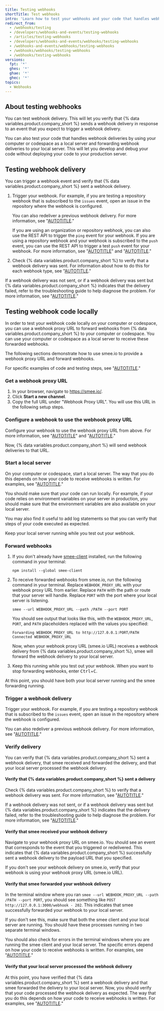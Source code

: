 ```yaml
---
title: Testing webhooks
shortTitle: Test webhooks
intro: 'Learn how to test your webhooks and your code that handles webhook deliveries.'
redirect_from:
  - /webhooks/testing
  - /developers/webhooks-and-events/testing-webhooks
  - /articles/testing-webhooks
  - /developers/webhooks-and-events/webhooks/testing-webhooks
  - /webhooks-and-events/webhooks/testing-webhooks
  - /webhooks/webhooks/testing-webhooks
  - /webhooks/testing-webhooks
versions:
  fpt: '*'
  ghes: '*'
  ghae: '*'
  ghec: '*'
topics:
  - Webhooks
---
```


## About testing webhooks

You can test webhook delivery. This will let you verify that {% data variables.product.company_short %} sends a webhook delivery in response to an event that you expect to trigger a webhook delivery.

You can also test your code that handles webhook deliveries by using your computer or codespace as a local server and forwarding webhook deliveries to your local server. This will let you develop and debug your code without deploying your code to your production server.

## Testing webhook delivery

You can trigger a webhook event and verify that {% data variables.product.company_short %} sent a webhook delivery.

1. Trigger your webhook. For example, if you are testing a repository webhook that is subscribed to the `issues` event, open an issue in the repository where the webhook is configured.

   You can also redeliver a previous webhook delivery. For more information, see "[AUTOTITLE](/webhooks/testing-and-troubleshooting-webhooks/redelivering-webhooks)."

   If you are using an organization or repository webhook, you can also use the REST API to trigger the `ping` event for your webhook. If you are using a repository webhook and your webhook is subscribed to the `push` event, you can use the REST API to trigger a test `push` event for your webhook. For more information, see "[AUTOTITLE](/rest/webhooks/repos)" and "[AUTOTITLE](/rest/orgs/webhooks)."

1. Check {% data variables.product.company_short %} to verify that a webhook delivery was sent. For information about how to do this for each webhook type, see "[AUTOTITLE](/webhooks/testing-and-troubleshooting-webhooks/viewing-webhook-deliveries)."

If a webhook delivery was not sent, or if a webhook delivery was sent but {% data variables.product.company_short %} indicates that the delivery failed, refer to the troubleshooting guide to help diagnose the problem. For more information, see "[AUTOTITLE](/webhooks/testing-and-troubleshooting-webhooks/troubleshooting-webhooks)."

## Testing webhook code locally

In order to test your webhook code locally on your computer or codespace, you can use a webhook proxy URL to forward webhooks from {% data variables.product.company_short %} to your computer or codespace. You can use your computer or codespace as a local server to receive these forwarded webhooks.

The following sections demonstrate how to use smee.io to provide a webhook proxy URL and forward webhooks.

For specific examples of code and testing steps, see "[AUTOTITLE](/webhooks/using-webhooks/handling-webhook-deliveries)."

### Get a webhook proxy URL

1. In your browser, navigate to https://smee.io/.
1. Click **Start a new channel**.
1. Copy the full URL under "Webhook Proxy URL". You will use this URL in the following setup steps.

### Configure a webhook to use the webhook proxy URL

Configure your webhook to use the webhook proxy URL from above. For more information, see "[AUTOTITLE](/webhooks/using-webhooks/creating-webhooks)" and "[AUTOTITLE](/webhooks/using-webhooks/editing-webhooks)."

Now, {% data variables.product.company_short %} will send webhook deliveries to that URL.

### Start a local server

On your computer or codespace, start a local server. The way that you do this depends on how your code to receive webhooks is written. For examples, see "[AUTOTITLE](/webhooks/using-webhooks/handling-webhook-deliveries)."

You should make sure that your code can run locally. For example, if your code relies on environment variables on your server in production, you should make sure that the environment variables are also available on your local server.

You may also find it useful to add log statements so that you can verify that steps of your code executed as expected.

Keep your local server running while you test out your webhook.

### Forward webhooks

1. If you don't already have [smee-client](https://www.npmjs.com/package/smee-client) installed, run the following command in your terminal:

   ```shell copy
   npm install --global smee-client
   ```

1. To receive forwarded webhooks from smee.io, run the following command in your terminal. Replace `WEBHOOK_PROXY_URL` with your webhook proxy URL from earlier. Replace `PATH` with the path or route that your server will handle. Replace `PORT` with the port where your local server is listening.

   ```shell copy
   smee --url WEBHOOK_PROXY_URL --path /PATH --port PORT
   ```

   You should see output that looks like this, with the `WEBHOOK_PROXY_URL`, `PORT`, and `PATH` placeholders replaced with the values you specified:

   ```shell copy
   Forwarding WEBHOOK_PROXY_URL to http://127.0.0.1:PORT/PATH
   Connected WEBHOOK_PROXY_URL
   ```

   Now, when your webhook proxy URL (smee.io URL) receives a webhook delivery from {% data variables.product.company_short %}, smee will forward the webhook delivery to your local server.

1. Keep this running while you test out your webhook. When you want to stop forwarding webhooks, enter <kbd>Ctrl</kbd>+<kbd>C</kbd>.

At this point, you should have both your local server running and the smee forwarding running.

### Trigger a webhook delivery

Trigger your webhook. For example, if you are testing a repository webhook that is subscribed to the `issues` event, open an issue in the repository where the webhook is configured.

You can also redeliver a previous webhook delivery. For more information, see "[AUTOTITLE](/webhooks/testing-and-troubleshooting-webhooks/redelivering-webhooks)."

### Verify delivery

You can verify that {% data variables.product.company_short %} sent a webhook delivery, that smee received and forwarded the delivery, and that your local server processed the webhook delivery.

#### Verify that {% data variables.product.company_short %} sent a delivery

Check {% data variables.product.company_short %} to verify that a webhook delivery was sent. For more information, see "[AUTOTITLE](/webhooks/testing-and-troubleshooting-webhooks/viewing-webhook-deliveries)."

If a webhook delivery was not sent, or if a webhook delivery was sent but {% data variables.product.company_short %} indicates that the delivery failed, refer to the troubleshooting guide to help diagnose the problem. For more information, see "[AUTOTITLE](/webhooks/testing-and-troubleshooting-webhooks/troubleshooting-webhooks)."

#### Verify that smee received your webhook delivery

Navigate to your webhook proxy URL on smee.io. You should see an event that corresponds to the event that you triggered or redelivered. This indicates that {% data variables.product.company_short %} successfully sent a webhook delivery to the payload URL that you specified.

If you don't see your webhook delivery on smee.io, verify that your webhook is using your webhook proxy URL (smee.io URL).

#### Verify that smee forwarded your webhook delivery

In the terminal window where you ran `smee --url WEBHOOK_PROXY_URL --path /PATH --port PORT`, you should see something like `POST http://127.0.0.1:3000/webhook - 202`. This indicates that smee successfully forwarded your webhook to your local server.

If you don't see this, make sure that both the smee client and your local server are running. You should have these processes running in two separate terminal windows.

You should also check for errors in the terminal windows where you are running the smee client and your local server. The specific errors depend on how your code to receive webhooks is written. For examples, see "[AUTOTITLE](/webhooks/using-webhooks/handling-webhook-deliveries)."

#### Verify that your local server processed the webhook delivery

At this point, you have verified that {% data variables.product.company_short %} sent a webhook delivery and that smee forwarded the delivery to your local server. Now, you should verify that your code processed the webhook delivery as expected. The way that you do this depends on how your code to receive webhooks is written. For examples, see "[AUTOTITLE](/webhooks/using-webhooks/handling-webhook-deliveries)."
